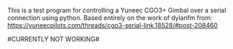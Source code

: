 This is a test program for controlling a Yuneec CGO3+ Gimbal over a serial connection using python. 
Based entirely on the work of dylanfm from: https://yuneecpilots.com/threads/cgo3-serial-link.18528/#post-208460

#CURRENTLY NOT WORKING#
